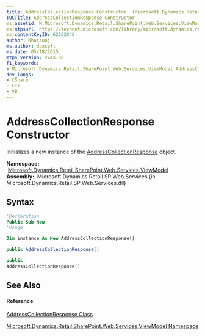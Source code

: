 ```yaml
---
title: AddressCollectionResponse Constructor  (Microsoft.Dynamics.Retail.SharePoint.Web.Services.ViewModel)
TOCTitle: AddressCollectionResponse Constructor
ms:assetid: M:Microsoft.Dynamics.Retail.SharePoint.Web.Services.ViewModel.AddressCollectionResponse.#ctor
ms:mtpsurl: https://technet.microsoft.com/library/microsoft.dynamics.retail.sharepoint.web.services.viewmodel.addresscollectionresponse.addresscollectionresponse(v=AX.60)
ms:contentKeyID: 62202646
author: Khairunj
ms.author: daxcpft
ms.date: 05/18/2015
mtps_version: v=AX.60
f1_keywords:
- Microsoft.Dynamics.Retail.SharePoint.Web.Services.ViewModel.AddressCollectionResponse.#ctor
dev_langs:
- CSharp
- C++
- VB
---
```


# AddressCollectionResponse Constructor

Initializes a new instance of the [AddressCollectionResponse](addresscollectionresponse-class-microsoft-dynamics-retail-sharepoint-web-services-viewmodel.md) object.

**Namespace:**  [Microsoft.Dynamics.Retail.SharePoint.Web.Services.ViewModel](microsoft-dynamics-retail-sharepoint-web-services-viewmodel-namespace.md)  
**Assembly:**  Microsoft.Dynamics.Retail.SP.Web.Services (in Microsoft.Dynamics.Retail.SP.Web.Services.dll)

## Syntax

``` vb
'Declaration
Public Sub New
'Usage

Dim instance As New AddressCollectionResponse()
```

``` csharp
public AddressCollectionResponse()
```

``` c++
public:
AddressCollectionResponse()
```

## See Also

#### Reference

[AddressCollectionResponse Class](addresscollectionresponse-class-microsoft-dynamics-retail-sharepoint-web-services-viewmodel.md)

[Microsoft.Dynamics.Retail.SharePoint.Web.Services.ViewModel Namespace](microsoft-dynamics-retail-sharepoint-web-services-viewmodel-namespace.md)

